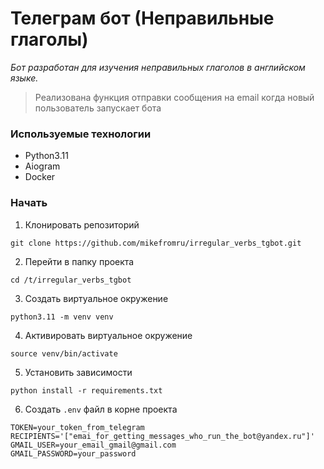 # Телеграм бот (Неправильные глаголы)
<i>Бот разработан для изучения неправильных глаголов в английском языке.</i>

>Реализована функция отправки сообщения на email когда новый пользователь запускает бота

### Используемые технологии
- Python3.11
- Aiogram
- Docker

### Начать
1. Клонировать репозиторий
```
git clone https://github.com/mikefromru/irregular_verbs_tgbot.git
```
2. Перейти в папку проекта
```
cd /t/irregular_verbs_tgbot
```
3. Создать виртуальное окружение
```
python3.11 -m venv venv
```
4. Активировать виртуальное окружение
```
source venv/bin/activate
```
5. Установить зависимости
```
python install -r requirements.txt
```
6. Создать `.env` файл в корне проекта
```
TOKEN=your_token_from_telegram
RECIPIENTS='["emai_for_getting_messages_who_run_the_bot@yandex.ru"]'
GMAIL_USER=your_email_gmail@gmail.com
GMAIL_PASSWORD=your_password
```

